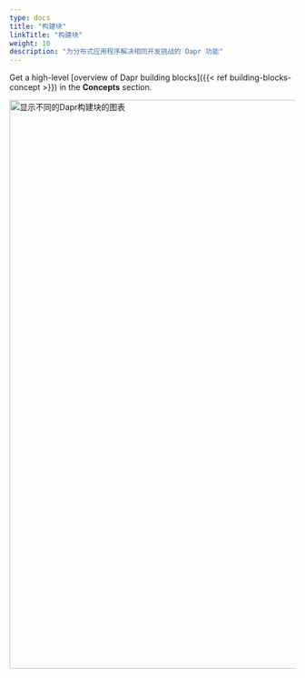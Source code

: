 ```yaml
---
type: docs
title: "构建块"
linkTitle: "构建块"
weight: 10
description: "为分布式应用程序解决相同开发挑战的 Dapr 功能"
---
```


Get a high-level [overview of Dapr building blocks]({{< ref building-blocks-concept >}}) in the **Concepts** section.

<img src="/images/buildingblocks-overview.png" alt="显示不同的Dapr构建块的图表" width=1000>